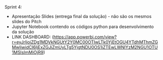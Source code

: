 Sprint 4:

- Apresentação Slides (entrega final da solução) - não são os mesmos slides do Pitch
- Jupyter Notebook contendo os códigos python para desenvolvimento da solução
- LINK DASHBOARD: (https://app.powerbi.com/view?r=eyJrIjoiZDg1MDVkNGUtY2Y0MC00OTIwLTk0YjEtOGU4YTdhMThmZGMwIiwidCI6IjExZGJiZmUyLTg5YjgtNDU0OS1iZTEwLWNlYzM2NGU1OTU1MSIsImMiOjR9)
